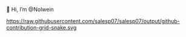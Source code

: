 👋 Hi, I’m @Nolwein

https://raw.githubusercontent.com/salesp07/salesp07/output/github-contribution-grid-snake.svg
